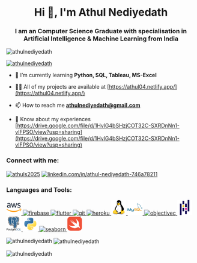 <h1 align="center">Hi 👋, I'm Athul Nediyedath</h1>
<h3 align="center">I am an Computer Science Graduate with specialisation in Artificial Intelligence & Machine Learning from India</h3>

<p align="left"> <img src="https://komarev.com/ghpvc/?username=athulnediyedath&label=Profile%20views&color=0e75b6&style=flat" alt="athulnediyedath" /> </p>

<p align="left"> <a href="https://github.com/ryo-ma/github-profile-trophy"><img src="https://github-profile-trophy.vercel.app/?username=athulnediyedath" alt="athulnediyedath" /></a> </p>

- 🌱 I’m currently learning **Python, SQL, Tableau, MS-Excel**

- 👨‍💻 All of my projects are available at [https://athul04.netlify.app/](https://athul04.netlify.app/)

- 📫 How to reach me **athulnediyedath@gmail.com**

- 📄 Know about my experiences [https://drive.google.com/file/d/1HvlG4bSHzjCOT32C-SXRDnNn1-vlFPSO/view?usp=sharing](https://drive.google.com/file/d/1HvlG4bSHzjCOT32C-SXRDnNn1-vlFPSO/view?usp=sharing)

<h3 align="left">Connect with me:</h3>
<p align="left">
<a href="https://twitter.com/athuls2025" target="blank"><img align="center" src="https://raw.githubusercontent.com/rahuldkjain/github-profile-readme-generator/master/src/images/icons/Social/twitter.svg" alt="athuls2025" height="30" width="40" /></a>
<a href="https://linkedin.com/in/linkedin.com/in/athul-nediyedath-746a78211" target="blank"><img align="center" src="https://raw.githubusercontent.com/rahuldkjain/github-profile-readme-generator/master/src/images/icons/Social/linked-in-alt.svg" alt="linkedin.com/in/athul-nediyedath-746a78211" height="30" width="40" /></a>
</p>

<h3 align="left">Languages and Tools:</h3>
<p align="left"> <a href="https://aws.amazon.com" target="_blank" rel="noreferrer"> <img src="https://raw.githubusercontent.com/devicons/devicon/master/icons/amazonwebservices/amazonwebservices-original-wordmark.svg" alt="aws" width="40" height="40"/> </a> <a href="https://firebase.google.com/" target="_blank" rel="noreferrer"> <img src="https://www.vectorlogo.zone/logos/firebase/firebase-icon.svg" alt="firebase" width="40" height="40"/> </a> <a href="https://flutter.dev" target="_blank" rel="noreferrer"> <img src="https://www.vectorlogo.zone/logos/flutterio/flutterio-icon.svg" alt="flutter" width="40" height="40"/> </a> <a href="https://git-scm.com/" target="_blank" rel="noreferrer"> <img src="https://www.vectorlogo.zone/logos/git-scm/git-scm-icon.svg" alt="git" width="40" height="40"/> </a> <a href="https://heroku.com" target="_blank" rel="noreferrer"> <img src="https://www.vectorlogo.zone/logos/heroku/heroku-icon.svg" alt="heroku" width="40" height="40"/> </a> <a href="https://www.linux.org/" target="_blank" rel="noreferrer"> <img src="https://raw.githubusercontent.com/devicons/devicon/master/icons/linux/linux-original.svg" alt="linux" width="40" height="40"/> </a> <a href="https://www.mysql.com/" target="_blank" rel="noreferrer"> <img src="https://raw.githubusercontent.com/devicons/devicon/master/icons/mysql/mysql-original-wordmark.svg" alt="mysql" width="40" height="40"/> </a> <a href="https://developer.apple.com/library/archive/documentation/Cocoa/Conceptual/ProgrammingWithObjectiveC/Introduction/Introduction.html" target="_blank" rel="noreferrer"> <img src="https://www.vectorlogo.zone/logos/apple_objectivec/apple_objectivec-icon.svg" alt="objectivec" width="40" height="40"/> </a> <a href="https://pandas.pydata.org/" target="_blank" rel="noreferrer"> <img src="https://raw.githubusercontent.com/devicons/devicon/2ae2a900d2f041da66e950e4d48052658d850630/icons/pandas/pandas-original.svg" alt="pandas" width="40" height="40"/> </a> <a href="https://www.postgresql.org" target="_blank" rel="noreferrer"> <img src="https://raw.githubusercontent.com/devicons/devicon/master/icons/postgresql/postgresql-original-wordmark.svg" alt="postgresql" width="40" height="40"/> </a> <a href="https://www.python.org" target="_blank" rel="noreferrer"> <img src="https://raw.githubusercontent.com/devicons/devicon/master/icons/python/python-original.svg" alt="python" width="40" height="40"/> </a> <a href="https://seaborn.pydata.org/" target="_blank" rel="noreferrer"> <img src="https://seaborn.pydata.org/_images/logo-mark-lightbg.svg" alt="seaborn" width="40" height="40"/> </a> <a href="https://developer.apple.com/swift/" target="_blank" rel="noreferrer"> <img src="https://raw.githubusercontent.com/devicons/devicon/master/icons/swift/swift-original.svg" alt="swift" width="40" height="40"/> </a> </p>

<p><img align="left" src="https://github-readme-stats.vercel.app/api/top-langs?username=athulnediyedath&show_icons=true&locale=en&layout=compact" alt="athulnediyedath" /></p>

<p>&nbsp;<img align="center" src="https://github-readme-stats.vercel.app/api?username=athulnediyedath&show_icons=true&locale=en" alt="athulnediyedath" /></p>

<p><img align="center" src="https://github-readme-streak-stats.herokuapp.com/?user=athulnediyedath&" alt="athulnediyedath" /></p>

<!--
**athulnediyedath/athulnediyedath** is a ✨ _special_ ✨ repository because its `README.md` (this file) appears on your GitHub profile.

Here are some ideas to get you started:

- 🔭 I’m currently working on ...
- 🌱 I’m currently learning ...
- 👯 I’m looking to collaborate on ...
- 🤔 I’m looking for help with ...
- 💬 Ask me about ...
- 📫 How to reach me: ...
- 😄 Pronouns: ...
- ⚡ Fun fact: ...
-->
